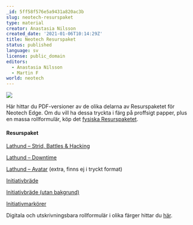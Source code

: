 ```yaml
---
_id: 5ff58f576e5a9431a820ac3b
slug: neotech-resurspaket
type: material
creator: Anastasia Nilsson
created_date: '2021-01-06T10:14:29Z'
title: Neotech Resurspaket
status: published
language: sv
license: public_domain
editors:
  - Anastasia Nilsson
  - Martin F
world: neotech
---
```


![](https://cdn.abicart.com/shop/ws51/49251/art51/h6491/170416491-origpic-303473.png)

Här hittar du PDF-versioner av de olika delarna av Resurspaketet för Neotech Edge. Om du vill ha dessa tryckta i färg på proffsigt papper, plus en massa rollformulär, köp det [fysiska Resurspaketet](https://webshop.helmgast.se/neotech/neotech-edge-resurspaket.html).

#### Resurspaket

[Lathund – Strid, Battles & Hacking](https://helmgast.se/asset/link/lathund-strid-och-battles.pdf)

[Lathund – Downtime](https://helmgast.se/asset/link/lathund-downtime.pdf)

[Lathund – Avatar](https://helmgast.se/asset/link/nimrod-headhunter-lathund.pdf) (extra, finns ej i tryckt format)

[Initiativbräde](https://helmgast.se/asset/link/initiativbrade.pdf)

[Initiativbräde (utan bakgrund)](https://helmgast.se/asset/link/initiativbrade-utan-bakgrund.pdf)

[Initiativmarkörer](https://helmgast.se/asset/link/initiativmarkers.pdf)

Digitala och utskrivningsbara rollformulär i olika färger hittar du [här](https://helmgast.se/neotech/neotech-rollformular).
